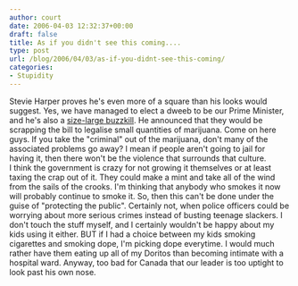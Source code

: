 ```yaml
---
author: court
date: 2006-04-03 12:32:37+00:00
draft: false
title: As if you didn't see this coming....
type: post
url: /blog/2006/04/03/as-if-you-didnt-see-this-coming/
categories:
- Stupidity
---
```


Stevie Harper proves he's even more of a square than his looks would suggest.  Yes, we have managed to elect a dweeb to be our Prime Minister, and he's also a [size-large buzzkill](http://www.cnn.com/2006/WORLD/americas/04/03/canada.pot.reut/index.html?section=cnn_topstories).  He announced that they would be scrapping the bill to legalise small quantities of marijuana.  Come on here guys.  If you take the "criminal" out of the marijuana, don't many of the associated problems go away?  I mean if people aren't going to jail for having it, then there won't be the violence that surrounds that culture.  
I think the government is crazy for not growing it themselves or at least taxing the crap out of it.  They could make a mint and take all of the wind from the sails of the crooks.  I'm thinking that anybody who smokes it now will probably continue to smoke it.  So, then this can't be done under the guise of "protecting the public".  Certainly not, when police officers could be worrying about more serious crimes instead of busting teenage slackers.  I don't touch the stuff myself, and I certainly wouldn't be happy about my kids using it either.  BUT if I had a choice between my kids smoking cigarettes and smoking dope, I'm picking dope everytime.  I would much rather have them eating up all of my Doritos than becoming intimate with a hospital ward.  Anyway, too bad for Canada that our leader is too uptight to look past his own nose.
